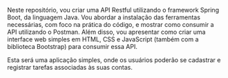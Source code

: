 Neste repositório, vou criar uma API Restful utilizando o framework Spring Boot, da linguagem Java. Vou abordar a instalação das ferramentas necessárias, com foco na prática do código, e mostrar como consumir a API utilizando o Postman. Além disso, vou apresentar como criar uma interface web simples em HTML, CSS e JavaScript (também com a biblioteca Bootstrap) para consumir essa API.

Esta será uma aplicação simples, onde os usuários poderão se cadastrar e registrar tarefas associadas às suas contas.
